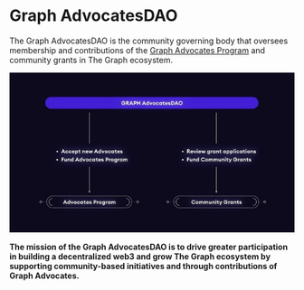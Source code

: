 # Graph AdvocatesDAO

The Graph AdvocatesDAO is the community governing body that oversees membership and contributions of the [Graph Advocates Program](https://thegraph.com/blog/graph-advocates) and community grants in The Graph ecosystem.



![](<.gitbook/assets/AdvocatesDAO 1.jpg>)

**The mission of the Graph AdvocatesDAO is to drive greater participation in building a decentralized web3 and grow The Graph ecosystem by supporting community-based initiatives and through contributions of Graph Advocates.**
